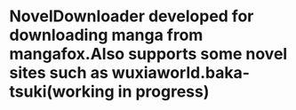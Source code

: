 # NovelDownloader developed for downloading manga from mangafox.Also supports some novel sites such as wuxiaworld.baka-tsuki(working in progress)
